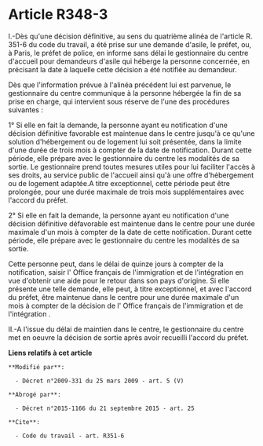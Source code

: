 # Article R348-3

I.-Dès qu'une décision définitive, au sens du quatrième alinéa de l'article R. 351-6 du code du travail, a été prise sur une
demande d'asile, le préfet, ou, à Paris, le préfet de police, en informe sans délai le gestionnaire du centre d'accueil pour
demandeurs d'asile qui héberge la personne concernée, en précisant la date à laquelle cette décision a été notifiée au
demandeur. 

Dès que l'information prévue à l'alinéa précédent lui est parvenue, le gestionnaire du centre communique à la personne
hébergée la fin de sa prise en charge, qui intervient sous réserve de l'une des procédures suivantes : 

1° Si elle en fait la demande, la personne ayant eu notification d'une décision définitive favorable est maintenue dans le
centre jusqu'à ce qu'une solution d'hébergement ou de logement lui soit présentée, dans la limite d'une durée de trois mois à
compter de la date de notification. Durant cette période, elle prépare avec le gestionnaire du centre les modalités de sa
sortie. Le gestionnaire prend toutes mesures utiles pour lui faciliter l'accès à ses droits, au service public de l'accueil
ainsi qu'à une offre d'hébergement ou de logement adaptée.A titre exceptionnel, cette période peut être prolongée, pour une
durée maximale de trois mois supplémentaires avec l'accord du préfet. 

2° Si elle en fait la demande, la personne ayant eu notification d'une décision définitive défavorable est maintenue dans le
centre pour une durée maximale d'un mois à compter de la date de cette notification. Durant cette période, elle prépare avec
le gestionnaire du centre les modalités de sa sortie. 

Cette personne peut, dans le délai de quinze jours à compter de la notification, saisir l'          Office français de
l'immigration et de l'intégration  en vue d'obtenir une aide pour le retour dans son pays d'origine. Si elle présente une
telle demande, elle peut, à titre exceptionnel, et avec l'accord du préfet, être maintenue dans le centre pour une durée
maximale d'un mois à compter de la décision de l'          Office français de l'immigration et de l'intégration . 

II.-A l'issue du délai de maintien dans le centre, le gestionnaire du centre met en oeuvre la décision de sortie après avoir
recueilli l'accord du préfet.

**Liens relatifs à cet article**

	**Modifié par**:

	  - Décret n°2009-331 du 25 mars 2009 - art. 5 (V)

	**Abrogé par**:

	  - Décret n°2015-1166 du 21 septembre 2015 - art. 25

	**Cite**:

	  - Code du travail - art. R351-6
